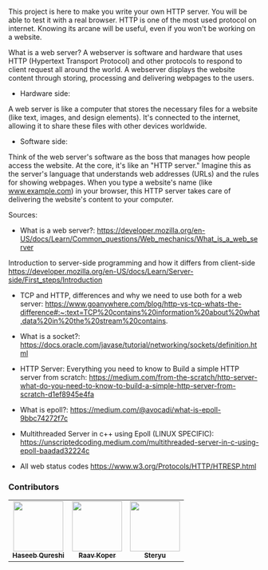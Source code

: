 This project is here to make you write your own HTTP server. You will be able to test it with a real browser. HTTP is one of the most used protocol on internet. Knowing its arcane will be useful, even if you won't be working on a website.

What is a web server?
A webserver is software and hardware that uses HTTP (Hypertext Transport Protocol) and other protocols to respond to client request all around the world. A webserver displays the website content through storing, processing and delivering webpages to the users.

- Hardware side:

A web server is like a computer that stores the necessary files for a website (like text, images, and design elements).
It's connected to the internet, allowing it to share these files with other devices worldwide.

- Software side:

Think of the web server's software as the boss that manages how people access the website.
At the core, it's like an "HTTP server." Imagine this as the server's language that understands web addresses (URLs) and the rules for showing webpages.
When you type a website's name (like www.example.com) in your browser, this HTTP server takes care of delivering the website's content to your computer.


Sources:

- What is a web server?:
https://developer.mozilla.org/en-US/docs/Learn/Common_questions/Web_mechanics/What_is_a_web_server

Introduction to server-side programming and how it differs from client-side
https://developer.mozilla.org/en-US/docs/Learn/Server-side/First_steps/Introduction

- TCP and HTTP, differences and why we need to use both for a web server:
https://www.goanywhere.com/blog/http-vs-tcp-whats-the-difference#:~:text=TCP%20contains%20information%20about%20what,data%20in%20the%20stream%20contains.

- What is a socket?:
https://docs.oracle.com/javase/tutorial/networking/sockets/definition.html

- HTTP Server: Everything you need to know to Build a simple HTTP server from scratch:
https://medium.com/from-the-scratch/http-server-what-do-you-need-to-know-to-build-a-simple-http-server-from-scratch-d1ef8945e4fa

- What is epoll?:
https://medium.com/@avocadi/what-is-epoll-9bbc74272f7c

- Multithreaded Server in c++ using Epoll (LINUX SPECIFIC):
https://unscriptedcoding.medium.com/multithreaded-server-in-c-using-epoll-baadad32224c

- All web status codes
https://www.w3.org/Protocols/HTTP/HTRESP.html

### **Contributors**
<table>
   <td align="center"><a href="https://github.com/AtibQur"><img src="https://avatars.githubusercontent.com/u/76216657?v=4" width="100px;" alt=""/><br /><sub><b>Haseeb Qureshi</b></sub></a><br /><a
  <tr>
    <td align="center"><a href="https://github.com/Raavkoper"><img src="https://avatars.githubusercontent.com/u/94134595?v=4?s=100" width="100px;" alt=""/><br /><sub><b>Raav Koper</b></sub></a><br /><a
  </tr>
    <td align="center"><a href="https://github.com/Steryu"><img src="https://avatars.githubusercontent.com/u/95487148?v=4" width="100px;" alt=""/><br /><sub><b>Steryu</b></sub></a><br /><a
 <table>
